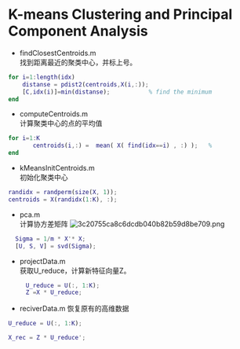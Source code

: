 # K-means Clustering and Principal Component Analysis

* findClosestCentroids.m        
  找到距离最近的聚类中心，并标上号。
```matlab
for i=1:length(idx)
    distanse = pdist2(centroids,X(i,:));   
    [C,idx(i)]=min(distanse);           % find the minimum
end
```
* computeCentroids.m        
  计算聚类中心的点的平均值
```matlab
for i=1:K
       centroids(i,:) =  mean( X( find(idx==i) , :) );   % 
end
```
* kMeansInitCentroids.m     
  初始化聚类中心
```matlab
randidx = randperm(size(X, 1));
centroids = X(randidx(1:K), :);
```
       
* pca.m     
  计算协方差矩阵
  ![3c20755ca8c6dcdb040b82b59d8be709.png](https://us1.myximage.com/2018/08/12/3c20755ca8c6dcdb040b82b59d8be709.png)
```matlab
  Sigma = 1/m * X'* X;
  [U, S, V] = svd(Sigma);
```
* projectData.m     
  获取U_reduce，计算新特征向量Z。
```matlab
     U_reduce = U(:, 1:K);
     Z =X * U_reduce;
```
* reciverData.m
  恢复原有的高维数据
```matlab
U_reduce = U(:, 1:K);

X_rec = Z * U_reduce';
```
